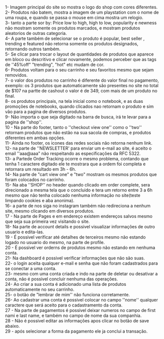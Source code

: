 1- Imagem principal do site so mostra o logo do shop com cores diferentes. <br>
2- Produtos não batem, mostra a imagem de um playstation com o nome de uma roupa, e quando se passa o mouse em cima mostra um relogio. <br>
3- tanto a parte sor by: Price low to high, high to low, popularity e newness não mostram somente os produtos marcados, e mostram produtos aleatorios de outras categoria. <br>
4- A parte também de selecionar se o produto é popular, best seller , trending e featured não retorna somente os produtos designados, retornando outros também. <br>
5- Se clicar para trocar o layout de quantidades de produtos que aparece em bloco ou descritivo e clicar novamente, podemos perceber que as tags de ''45%off" "trending", "hot" etc mudam de cor. <br>
6- Produtos voltam para o seu carrinho e seu favoritos mesmo que sejam removidos. <br>
7- o valor dos produtos no carrinho é diferente do valor final no pagamento, exemplo: os 3 produtos que automaticamente são presentes no site no total de $107 na partte de cashout o valor é de 349, com mais de um produto no final. <br>
8- os produtos principais, na tela inicial como o notebook, e as duas promoções de notebooks, quando clicados nao retornam o produto e sim vão para a pagina de diversos produtos. <br>
9- Não importa o que seja digitado na barra de busca, irá te levar para a pagina de ''shop''. <br>
10 - Na parte do footer, tanto o ''checkout view one'' como o ''two'' retornam produtos que não estão na sua sacola de compras, e produtos diferentes em ambas opções. <br>
11- Ainda no footer, os icones das redes sociais não retorna nenhum link. <br>
12- na parte de ''NEWSLETTER' para enviar um e-mail ao site, é aceito o email ''aaa@aaa" não respeitando as especificações da RFC 5322. <br>
13- a Partede Order Tracking ocorre o mesmo problema, contando que tenha 1 caractere digitado ele te mostrara que a ordem foi completa e retornara um resultado em 3h - 6h. <br>
14- Na parte de "cart view one" e "two" mostram os mesmos produtos que foram colocados no carrinho. <br>
15- Na aba ''SHOP'' no header quando clicado em order complete, sera direcionado a mesma tela que o concluido e tera um retorno entre 3 a 6h mesmo que não tenha colocado nenhuma informação no site(teste limpando cookies e aba anonima). <br>
16- a parte de nos siga no instagram também não redireciona a nenhum site, mesmo clicando em diversos produtos. <br>
17 - Na parte de Pages e em endereço existem endereços salvos mesmo que seja sua primeira vez visitando o site. <br> 
18- Na parte de account details e possivel visualizar informações de outro usuario e edita-las. <br>
19 - É possivel verificar até detalhes de terceiros mesmo não estando logado no usuario do mesmo, na parte de profile. <br>
20 - É possivel ver orderns de produtos mesmo não estando em nenhuma conta. <br>
21- Na dashboard é possivel verificar informações que não são suas. <br>
22- o login aceita qualquer e-mail e senha que não foram cadastrados para se conectar a uma conta. <br>
23- mesmo com uma conta criada e indo na parte de deletar ou desativar a conta, não é possivel concluir nenhuma das operações. <br>
24- Ao criar a sua conta é adicionado uma lista de produtos automaticamente no seu carrinho. <br>
25- o botão de "lembrar de mim'' não funciona corretamente. <br>
26- Ao cadastrar uma conta é possivel colocar no campo ''nome'' qualquer caractere que será aceito para o cadastramento da conta. <br>
27 - Na parte de pagamentos é possivel deixar numeros no campo de first nami e last name, e também no campo de nome da sua companhia. <br>
28 - Não é possivel editar as informações apos clicar no botão de save abaixo. <br>
29 - após selecionar a forma da pagamento ele ja conclui a transação. <br>
